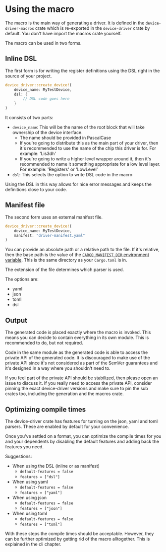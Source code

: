 # Using the macro

The macro is the main way of generating a driver. It is defined in the `device-driver-macros` crate which is re-exported in the `device-driver` crate by default. You don't have import the macros crate yourself.

The macro can be used in two forms.

## Inline DSL

The first form is for writing the register definitions using the DSL right in the source of your project.

```rust
device_driver::create_device!(
    device_name: MyTestDevice,
    dsl: {
        // DSL code goes here
    }
)
```

It consists of two parts:
- `device_name`: This will be the name of the root block that will take ownership of the device interface.
  - The name should be provided in PascalCase
  - If you're going to distribute this as the main part of your driver, then it's recommended to use the name
    of the chip this driver is for. For example: 'Lis3dh'
  - If you're going to write a higher level wrapper around it, then it's recommended to name it something
    appropriate for a low level layer. For example: 'Registers' or 'LowLevel'
- `dsl`: This selects the option to write DSL code in the macro

Using the DSL in this way allows for nice error messages and keeps the definitions close to your code.

## Manifest file

The second form uses an external manifest file.

```rust
device_driver::create_device!(
    device_name: MyTestDevice,
    manifest: "driver-manifest.yaml"
)
```

You can provide an absolute path or a relative path to the file. If it's relative, then the base path is the value of the [`CARGO_MANIFEST_DIR` environment variable](https://doc.rust-lang.org/cargo/reference/environment-variables.html). This is the same directory as your `Cargo.toml` is in.

The extension of the file determines which parser is used.

The options are:
- yaml
- json
- toml
- dsl

## Output

The generated code is placed exactly where the macro is invoked. This means you can decide to contain everything in its own module. This is recommended to do, but not required.

Code in the same module as the generated code is able to access the private API of the generated code. It is discouraged to make use of the private API since it's not considered as part of the SemVer guarantees and it's designed in a way where you shouldn't need to.

If you feel part of the private API should be stabilized, then please open an issue to discuss it. If you really need to access the private API, consider pinning the exact device-driver versions and make sure to pin the sub crates too, including the generation and the macros crate.

## Optimizing compile times

The device-driver crate has features for turning on the json, yaml and toml parsers. These are enabled by default for your convenience.

Once you've settled on a format, you can optimize the compile times for you and your dependents by disabling the default features and adding back the features you need.

Suggestions:
- When using the DSL (inline or as manifest)
  - `default-features = false`
  - `features = ["dsl"]`
- When using yaml
  - `default-features = false`
  - `features = ["yaml"]`
- When using json
  - `default-features = false`
  - `features = ["json"]`
- When using toml
  - `default-features = false`
  - `features = ["toml"]`

With these steps the compile times should be acceptable. However, they can be further optimized by getting rid of the macro alltogether. This is explained in the cli chapter.
